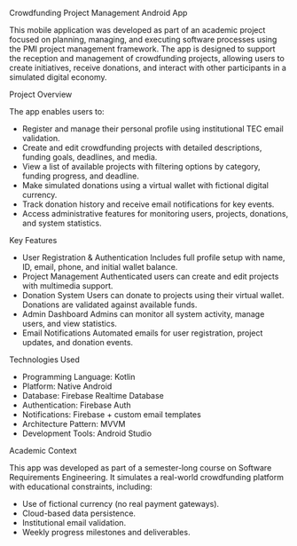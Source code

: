 Crowdfunding Project Management Android App 

This mobile application was developed as part of an academic project focused on planning, managing, and executing software processes using the PMI project management framework. The app is designed to support the reception and management of crowdfunding projects, allowing users to create initiatives, receive donations, and interact with other participants in a simulated digital economy.

Project Overview

The app enables users to:
- Register and manage their personal profile using institutional TEC email validation.
- Create and edit crowdfunding projects with detailed descriptions, funding goals, deadlines, and media.
- View a list of available projects with filtering options by category, funding progress, and deadline.
- Make simulated donations using a virtual wallet with fictional digital currency.
- Track donation history and receive email notifications for key events.
- Access administrative features for monitoring users, projects, donations, and system statistics.

Key Features

- User Registration & Authentication
Includes full profile setup with name, ID, email, phone, and initial wallet balance.
- Project Management
Authenticated users can create and edit projects with multimedia support.
- Donation System
Users can donate to projects using their virtual wallet. Donations are validated against available funds.
- Admin Dashboard
Admins can monitor all system activity, manage users, and view statistics.
- Email Notifications
Automated emails for user registration, project updates, and donation events.

Technologies Used

- Programming Language: Kotlin
- Platform: Native Android
- Database: Firebase Realtime Database
- Authentication: Firebase Auth
- Notifications: Firebase + custom email templates
- Architecture Pattern: MVVM
- Development Tools: Android Studio

Academic Context

This app was developed as part of a semester-long course on Software Requirements Engineering. It simulates a real-world crowdfunding platform with educational constraints, including:
- Use of fictional currency (no real payment gateways).
- Cloud-based data persistence.
- Institutional email validation.
- Weekly progress milestones and deliverables.
